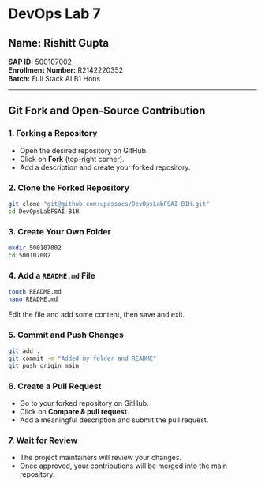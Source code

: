 # DevOps Lab 7

## Name: Rishitt Gupta  
**SAP ID:** 500107002  
**Enrollment Number:** R2142220352  
**Batch:** Full Stack AI B1 Hons  

---

## **Git Fork and Open-Source Contribution**

### **1. Forking a Repository**
- Open the desired repository on GitHub.  
- Click on **Fork** (top-right corner).  
- Add a description and create your forked repository.  

### **2. Clone the Forked Repository**
```sh
git clone "git@github.com:upessocs/DevOpsLabFSAI-B1H.git"
cd DevOpsLabFSAI-B1H
```

### **3. Create Your Own Folder**
```sh
mkdir 500107002
cd 500107002
```

### **4. Add a `README.md` File**
```sh
touch README.md
nano README.md
```
Edit the file and add some content, then save and exit.

### **5. Commit and Push Changes**
```sh
git add .
git commit -m "Added my folder and README"
git push origin main
```

### **6. Create a Pull Request**
- Go to your forked repository on GitHub.  
- Click on **Compare & pull request**.  
- Add a meaningful description and submit the pull request.  

### **7. Wait for Review**
- The project maintainers will review your changes.  
- Once approved, your contributions will be merged into the main repository.
